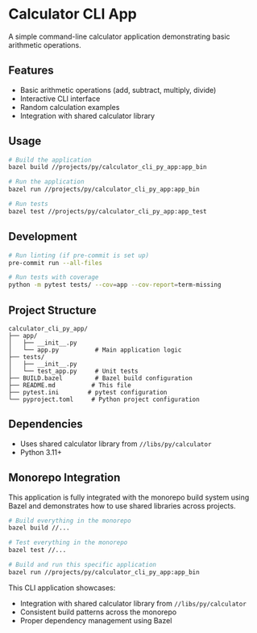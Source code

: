 # Calculator CLI App

A simple command-line calculator application demonstrating basic arithmetic operations.

## Features

- Basic arithmetic operations (add, subtract, multiply, divide)
- Interactive CLI interface
- Random calculation examples
- Integration with shared calculator library

## Usage

```bash
# Build the application
bazel build //projects/py/calculator_cli_py_app:app_bin

# Run the application
bazel run //projects/py/calculator_cli_py_app:app_bin

# Run tests
bazel test //projects/py/calculator_cli_py_app:app_test
```

## Development

```bash
# Run linting (if pre-commit is set up)
pre-commit run --all-files

# Run tests with coverage
python -m pytest tests/ --cov=app --cov-report=term-missing
```

## Project Structure

```
calculator_cli_py_app/
├── app/
│   ├── __init__.py
│   └── app.py          # Main application logic
├── tests/
│   ├── __init__.py
│   └── test_app.py     # Unit tests
├── BUILD.bazel         # Bazel build configuration
├── README.md          # This file
├── pytest.ini        # pytest configuration
└── pyproject.toml     # Python project configuration
```

## Dependencies

- Uses shared calculator library from `//libs/py/calculator`
- Python 3.11+

## Monorepo Integration

This application is fully integrated with the monorepo build system using Bazel and demonstrates how to use shared libraries across projects.

```bash
# Build everything in the monorepo
bazel build //...

# Test everything in the monorepo
bazel test //...

# Build and run this specific application
bazel run //projects/py/calculator_cli_py_app:app_bin
```

This CLI application showcases:
- Integration with shared calculator library from `//libs/py/calculator`
- Consistent build patterns across the monorepo
- Proper dependency management using Bazel